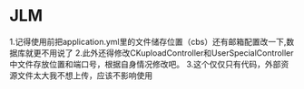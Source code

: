 # JLM
1.记得使用前把application.yml里的文件储存位置（cbs）还有邮箱配置改一下,数据库就更不用说了
2.此外还得修改CKuploadController和UserSpecialController中文件存放位置和端口号，根据自身情况修改吧。
3.这个仅仅只有代码，外部资源文件太大我不想上传，应该不影响使用
